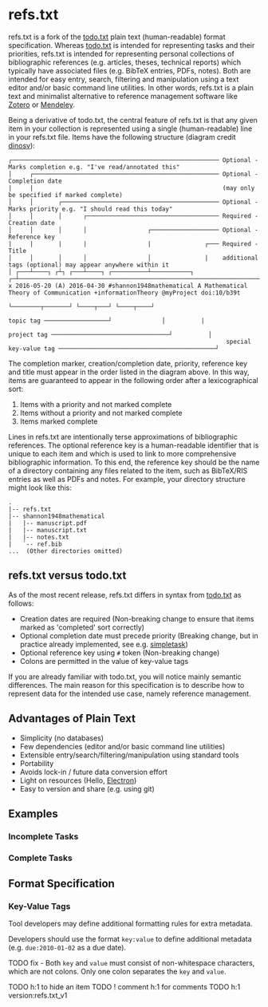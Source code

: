# refs.txt

refs.txt is a fork of the [todo.txt](https://github.com/todotxt/todo.txt) plain text (human-readable) format specification. Whereas [todo.txt](https://github.com/todotxt/todo.txt) is intended for representing tasks and their priorities, refs.txt is intended for representing personal collections of bibliographic references (e.g. articles, theses, technical reports) which typically have associated files (e.g. BibTeX entries, PDFs, notes). Both are intended for easy entry, search, filtering and manipulation using a text editor and/or basic command line utilities. In other words, refs.txt is a plain text and minimalist alternative to reference management software like [Zotero](https://www.zotero.org/) or [Mendeley](https://www.mendeley.com/).

Being a derivative of todo.txt, the central feature of refs.txt is that any given item in your collection is represented using a single (human-readable) line in your refs.txt file. Items have the following structure (diagram credit [dinosv](https://github.com/todotxt/todo.txt/pull/68)):
```
┌────────────────────────────────────────────────────────── Optional - Marks completion e.g. "I've read/annotated this"
│     ┌──────────────────────────────────────────────────── Optional - Completion date
|     |                                                     (may only be specified if marked complete)
│     │       ┌──────────────────────────────────────────── Optional - Marks priority e.g. "I should read this today"
│     │       │      ┌───────────────────────────────────── Required - Creation date
│     │       │      │                 ┌─────────────────── Optional - Reference key
|     |       |      |                 |               ┌─── Required - Title
│     │       │      │                 │               |    additional tags (optional) may appear anywhere within it
│ ┌───┴────┐ ┌┴┐ ┌───┴────┐ ┌──────────┴───────────┐ ┌─┴────────────────────────────────────────────────────────────────────────────┐
x 2016-05-20 (A) 2016-04-30 #shannon1948mathematical A Mathematical Theory of Communication +informationTheory @myProject doi:10/b39t
                                                                                            └────────┬───────┘ └────┬───┘ └────┬────┘
                                                                         topic tag ──────────────────┘              │          |
                                                                       project tag ─────────────────────────────────┘          │
                                                             special key-value tag ────────────────────────────────────────────┘
```
The completion marker, creation/completion date, priority, reference key and title must appear in the order listed in the diagram above. In this way, items are guaranteed to appear in the following order after a lexicographical sort:
1. Items with a priority and not marked complete
2. Items without a priority and not marked complete
3. Items marked complete

Lines in refs.txt are intentionally terse approximations of bibliographic references. The optional reference key is a human-readable identifier that is unique to each item and which is used to link to more comprehensive bibliographic information. To this end, the reference key should be the name of a directory containing any files related to the item, such as BibTeX/RIS entries as well as PDFs and notes. For example, your directory structure might look like this:
```
.
|-- refs.txt
|-- shannon1948mathematical   
|   |-- manuscript.pdf
|   |-- manuscript.txt
|   |-- notes.txt
|   `-- ref.bib
...  (Other directories omitted)
```
## refs.txt versus todo.txt
As of the most recent release, refs.txt differs in syntax from [todo.txt](https://github.com/todotxt/todo.txt) as follows:
* Creation dates are required (Non-breaking change to ensure that items marked as 'completed' sort correctly)
* Optional completion date must precede priority (Breaking change, but in practice already implemented, see e.g. [simpletask](https://github.com/mpcjanssen/simpletask-android))
* Optional reference key using `#` token (Non-breaking change)
* Colons are permitted in the value of key-value tags

If you are already familiar with todo.txt, you will notice mainly semantic differences. The main reason for this specification is to describe how to represent data for the intended use case, namely reference management.

## Advantages of Plain Text
* Simplicity (no databases)
* Few dependencies (editor and/or basic command line utilities)
* Extensible entry/search/filtering/manipulation using standard tools
* Portability
* Avoids lock-in / future data conversion effort
* Light on resources (Hello, [Electron](https://www.electronjs.org/docs/latest))
* Easy to version and share (e.g. using git)

## Examples
### Incomplete Tasks
### Complete Tasks
## Format Specification

### Key-Value Tags

Tool developers may define additional formatting rules for extra metadata.

Developers should use the format `key:value` to define additional metadata (e.g. `due:2010-01-02` as a due date).

TODO fix - Both `key` and `value` must consist of non-whitespace characters, which are not colons. Only one colon separates the `key` and `value`.

TODO h:1 to hide an item
TODO ! comment h:1 for comments
TODO h:1 version:refs.txt_v1
